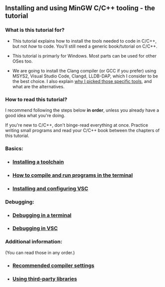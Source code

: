 ## Installing and using MinGW C/C++ tooling - the tutorial

### What is this tutorial for?

* This tutorial explains how to install the *tools* needed to code in C/C++, but not *how* to code. You'll still need a generic book/tutorial on C/C++.

* This tutorial is primarly for Windows. Most parts can be used for other OSes too.

* We are going to install the Clang compiler (or GCC if you prefer) using MSYS2, Visual Studio Code, Clangd, LLDB-DAP, which I consider to be the best choice. I also explain [why I picked those specific tools](/articles/why_philosophy.md), and what are the alternatives.

### How to read this tutorial?

I recommend following the steps below **in order**, unless you already have a good idea what you're doing.

If you're new to C/C++, don't binge-read everything at once. Practice writing small programs and read your C/C++ book between the chapters of this tutorial.

### Basics:

* ### [Installing a toolchain](/articles/installing_toolchain.md)

* ### [How to compile and run programs in the terminal](/articles/installing_toolchain.md)

* ### [Installing and configuring VSC](/articles/installing_vsc.md)

### Debugging:

* ### [Debugging in a terminal](/articles/debugging_in_terminal.md)

* ### [Debugging in VSC](/articles/configuring_vsc_debugger.md)

### Additional information:

(You can read those in any order.)

* ### [Recommended compiler settings](/articles/recommended_compiler_flags.md)

* ### [Using third-party libraries](/articles/using_libraries.md)
